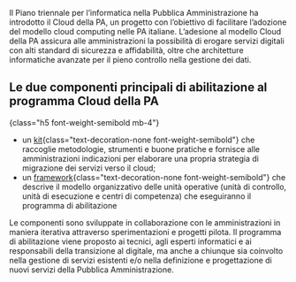 Il Piano triennale per l’informatica nella Pubblica Amministrazione ha introdotto il Cloud della PA,
un progetto con l’obiettivo di facilitare l’adozione del modello cloud computing nelle PA italiane.
L’adesione al modello Cloud della PA assicura alle amministrazioni la possibilità di erogare servizi digitali con
alti standard di sicurezza e affidabilità, oltre che architetture informatiche avanzate per il pieno controllo nella gestione dei dati.

## Le due componenti principali di abilitazione al programma Cloud della PA
{class="h5 font-weight-semibold mb-4"}

- un [kit](#kit){class="text-decoration-none font-weight-semibold"} che raccoglie metodologie, strumenti e buone pratiche e fornisce alle amministrazioni indicazioni per elaborare una propria strategia di migrazione dei servizi verso il cloud;
- un [framework](#framework){class="text-decoration-none font-weight-semibold"} che descrive il modello organizzativo delle unità operative (unità di controllo, unità di esecuzione e centri di competenza) che eseguiranno il programma di abilitazione

Le componenti sono sviluppate in collaborazione con le amministrazioni in maniera iterativa attraverso sperimentazioni e progetti pilota.
Il programma di abilitazione viene proposto ai tecnici, agli esperti informatici e ai responsabili della transizione al digitale,
ma anche a chiunque sia coinvolto nella gestione di servizi esistenti e/o nella definizione e progettazione di nuovi servizi della Pubblica Amministrazione.